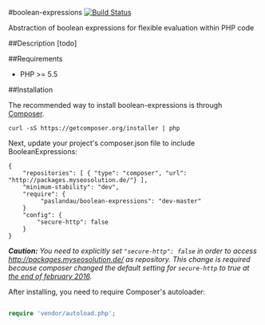 #boolean-expressions
[![Build Status](https://travis-ci.org/paslandau/boolean-expressions.svg?branch=master)](https://travis-ci.org/paslandau/boolean-expressions)

Abstraction of boolean expressions for flexible evaluation within PHP code

##Description
[todo]

##Requirements

- PHP >= 5.5

##Installation

The recommended way to install boolean-expressions is through [Composer](http://getcomposer.org/).

    curl -sS https://getcomposer.org/installer | php

Next, update your project's composer.json file to include BooleanExpressions:

    {
        "repositories": [ { "type": "composer", "url": "http://packages.myseosolution.de/"} ],
        "minimum-stability": "dev",
        "require": {
             "paslandau/boolean-expressions": "dev-master"
        }
        "config": {
            "secure-http": false
        }
    }

_**Caution:** You need to explicitly set `"secure-http": false` in order to access http://packages.myseosolution.de/ as repository. 
This change is required because composer changed the default setting for `secure-http` to true at [the end of february 2016](https://github.com/composer/composer/commit/cb59cf0c85e5b4a4a4d5c6e00f827ac830b54c70#diff-c26d84d5bc3eed1fec6a015a8fc0e0a7L55)._

After installing, you need to require Composer's autoloader:
```php

require 'vendor/autoload.php';
```